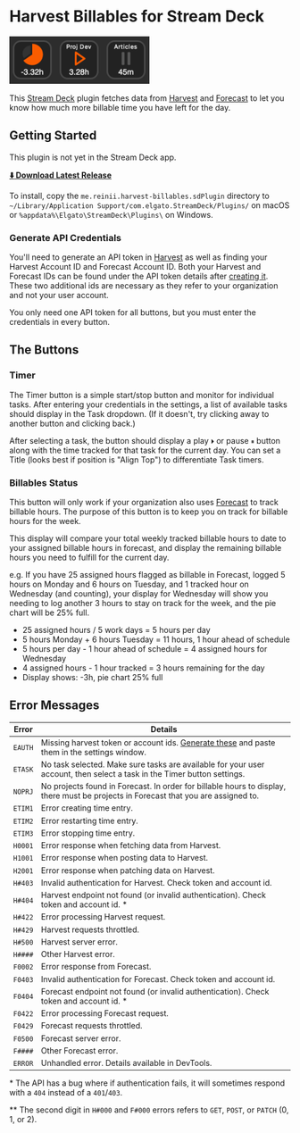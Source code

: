 # Harvest Billables for Stream Deck

![](docs/icons.png)

This [Stream Deck][stream-deck] plugin fetches data from [Harvest][harvest] and [Forecast][forecast]
to let you know how much more billable time you have left for the day.

## Getting Started

This plugin is not yet in the Stream Deck app.

**[:arrow_down: Download Latest Release][download-latest]**

To install, copy the `me.reinii.harvest-billables.sdPlugin` directory to
`~/Library/Application Support/com.elgato.StreamDeck/Plugins/` on macOS or
`%appdata%\Elgato\StreamDeck\Plugins\` on Windows.

### Generate API Credentials

You'll need to generate an API token in [Harvest][harvest-api] as well
as finding your Harvest Account ID and Forecast Account ID. Both your Harvest and Forecast IDs
can be found under the API token details after [creating it][harvest-api]. These two additional
ids are necessary as they refer to your organization and not your user account.

You only need one API token for all buttons, but you must enter the credentials in every button.

## The Buttons

### Timer

The Timer button is a simple start/stop button and monitor for individual tasks. After entering
your credentials in the settings, a list of available tasks should display in the Task dropdown.
(If it doesn't, try clicking away to another button and clicking back.)

After selecting a task, the button should display a play `⏵` or pause `⏸` button along with the time
tracked for that task for the current day. You can set a Title (looks best if position is "Align
Top") to differentiate Task timers.

### Billables Status

This button will only work if your organization also uses [Forecast][forecast] to track billable
hours. The purpose of this button is to keep you on track for billable hours for the week.

This display will compare your total weekly tracked billable hours to date to your assigned
billable hours in forecast, and display the remaining billable hours you need to fulfill for the
current day.

e.g. If you have 25 assigned hours flagged as billable in Forecast, logged 5 hours on Monday
and 6 hours on Tuesday, and 1 tracked hour on Wednesday (and counting), your display for Wednesday
will show you needing to log another 3 hours to stay on track for the week, and the pie chart
will be 25% full.

- 25 assigned hours / 5 work days = 5 hours per day
- 5 hours Monday + 6 hours Tuesday = 11 hours, 1 hour ahead of schedule
- 5 hours per day - 1 hour ahead of schedule = 4 assigned hours for Wednesday
- 4 assigned hours - 1 hour tracked = 3 hours remaining for the day
- Display shows: -3h, pie chart 25% full

## Error Messages

Error|Details
---|---
`EAUTH`|Missing harvest token or account ids. [Generate these][harvest-api] and paste them in the settings window.
`ETASK`|No task selected. Make sure tasks are available for your user account, then select a task in the Timer button settings.
`NOPRJ`|No projects found in Forecast. In order for billable hours to display, there must be projects in Forecast that you are assigned to.
`ETIM1`|Error creating time entry.
`ETIM2`|Error restarting time entry.
`ETIM3`|Error stopping time entry.
`H0001`|Error response when fetching data from Harvest.
`H1001`|Error response when posting data to Harvest.
`H2001`|Error response when patching data on Harvest.
`H#403`|Invalid authentication for Harvest. Check token and account id.
`H#404`|Harvest endpoint not found (or invalid authentication). Check token and account id. \*
`H#422`|Error processing Harvest request.
`H#429`|Harvest requests throttled.
`H#500`|Harvest server error.
`H####`|Other Harvest error.
`F0002`|Error response from Forecast.
`F0403`|Invalid authentication for Forecast. Check token and account id.
`F0404`|Forecast endpoint not found (or invalid authentication). Check token and account id. \*
`F0422`|Error processing Forecast request.
`F0429`|Forecast requests throttled.
`F0500`|Forecast server error.
`F####`|Other Forecast error.
`ERROR`|Unhandled error. Details available in DevTools.

\* The API has a bug where if authentication fails, it will sometimes respond
with a `404` instead of a `401`/`403`.

\*\* The second digit in `H#000` and `F#000` errors refers to `GET`, `POST`, or `PATCH` (0, 1, or 2).

[download-latest]: https://github.com/reiniiriarios/stream-deck-billables-harvest/releases/latest
[stream-deck]: https://www.elgato.com/en/welcome-to-stream-deck
[harvest]: https://www.getharvest.com/
[forecast]: https://www.getharvest.com/forecast
[harvest-api]: https://id.getharvest.com/developers
